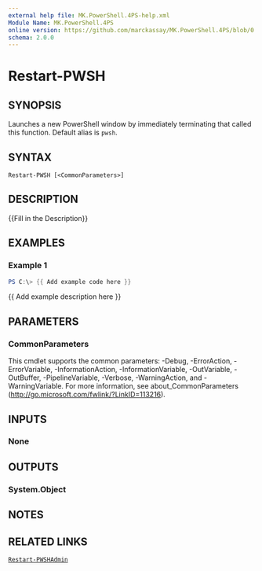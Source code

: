 ```yaml
---
external help file: MK.PowerShell.4PS-help.xml
Module Name: MK.PowerShell.4PS
online version: https://github.com/marckassay/MK.PowerShell.4PS/blob/0.0.1/docs/Restart-PWSH.md
schema: 2.0.0
---
```


# Restart-PWSH

## SYNOPSIS
Launches a new PowerShell window by immediately terminating that called this function.  Default alias is `pwsh`.

## SYNTAX

```
Restart-PWSH [<CommonParameters>]
```

## DESCRIPTION
{{Fill in the Description}}

## EXAMPLES

### Example 1
```powershell
PS C:\> {{ Add example code here }}
```

{{ Add example description here }}

## PARAMETERS

### CommonParameters
This cmdlet supports the common parameters: -Debug, -ErrorAction, -ErrorVariable, -InformationAction, -InformationVariable, -OutVariable, -OutBuffer, -PipelineVariable, -Verbose, -WarningAction, and -WarningVariable. For more information, see about_CommonParameters (http://go.microsoft.com/fwlink/?LinkID=113216).

## INPUTS

### None

## OUTPUTS

### System.Object

## NOTES

## RELATED LINKS

[`Restart-PWSHAdmin`](https://github.com/marckassay/MK.PowerShell.4PS/blob/master/docs/Restart-PWSHAdmin.md)
